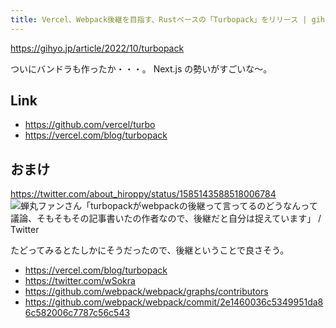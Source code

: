 ```yaml
---
title: Vercel、Webpack後継を目指す、Rustベースの「Turbopack」をリリース | gihyo.jp
---
```


https://gihyo.jp/article/2022/10/turbopack

ついにバンドラも作ったか・・・。
Next.js の勢いがすごいな〜。

## Link

- https://github.com/vercel/turbo
- https://vercel.com/blog/turbopack

## おまけ

https://twitter.com/about_hiroppy/status/1585143588518006784
![蝉丸ファンさん「turbopackがwebpackの後継って言ってるのどうなんって議論、そもそもその記事書いたの作者なので、後継だと自分は捉えています」 / Twitter](https://mryhryki.com/file/ULf9Pij0x8XgAiaAqHl1iXp8AAUTp9COoS0CgDxKO67mj6oI.jpeg)

たどってみるとたしかにそうだったので、後継ということで良さそう。

- https://vercel.com/blog/turbopack
- https://twitter.com/wSokra
- https://github.com/webpack/webpack/graphs/contributors
- https://github.com/webpack/webpack/commit/2e1460036c5349951da86c582006c7787c56c543
